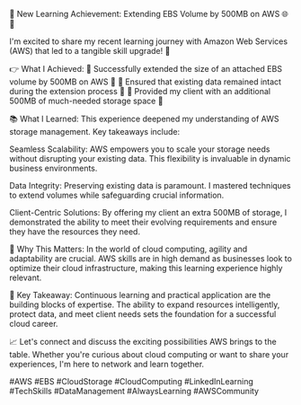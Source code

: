🚀 New Learning Achievement: Extending EBS Volume by 500MB on AWS 🌐💾

I'm excited to share my recent learning journey with Amazon Web Services (AWS) that led to a tangible skill upgrade! 🎉

👉 What I Achieved:
🔸 Successfully extended the size of an attached EBS volume by 500MB on AWS 💾
🔸 Ensured that existing data remained intact during the extension process 📁
🔸 Provided my client with an additional 500MB of much-needed storage space 🚀

📚 What I Learned:
This experience deepened my understanding of AWS storage management. Key takeaways include:

Seamless Scalability: AWS empowers you to scale your storage needs without disrupting your existing data. This flexibility is invaluable in dynamic business environments.

Data Integrity: Preserving existing data is paramount. I mastered techniques to extend volumes while safeguarding crucial information.

Client-Centric Solutions: By offering my client an extra 500MB of storage, I demonstrated the ability to meet their evolving requirements and ensure they have the resources they need.

🌟 Why This Matters:
In the world of cloud computing, agility and adaptability are crucial. AWS skills are in high demand as businesses look to optimize their cloud infrastructure, making this learning experience highly relevant.

🙌 Key Takeaway:
Continuous learning and practical application are the building blocks of expertise. The ability to expand resources intelligently, protect data, and meet client needs sets the foundation for a successful cloud career.

📈 Let's connect and discuss the exciting possibilities AWS brings to the table. Whether you're curious about cloud computing or want to share your experiences, I'm here to network and learn together.

#AWS #EBS #CloudStorage #CloudComputing #LinkedInLearning #TechSkills #DataManagement #AlwaysLearning #AWSCommunity
